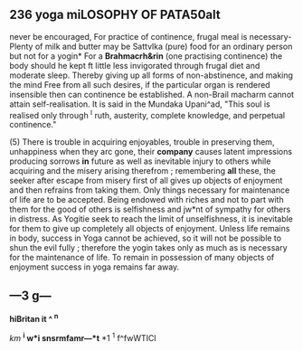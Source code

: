## **236 yoga miLOSOPHY OF** PATA50alt

never be encouraged, For practice of continence, frugal meal is necessary- Plenty of milk and butter may be Sattvlka (pure) food for an ordinary person but not for a yogin\* For a **Brahmacrh&rin** (one practising continence) the body should he kept ft little less invigorated through frugal diet and moderate sleep. Thereby giving up all forms of non-abstinence, and making the mind Free from all such desires, if the particular organ is rendered insensible then can continence be established. A non-Brail macharm cannot attain self-realisation. It is said in the Mundaka Upani^ad, "This soul is realised only through <sup>I</sup> ruth, austerity, complete knowledge, and perpetual continence."

(5) There is trouble in acquiring enjoyables, trouble in preserving them, unhappiness when they arc gone, their **company** causes latent impressions producing sorrows **in** future as well as inevitable injury to others while acquiring and the misery arising therefrom ; remembering **all** these, the seeker after escape from misery first of all gives up objects of enjoyment and then refrains from taking them. Only things necessary for maintenance of life are to be accepted. Being endowed with riches and not to part with them for the good of others is selfishness and jw\*nt of sympathy for others in distress. As Yogitie seek to reach the limit of unselfishness, it is inevitable for them to give up completely all objects of enjoyment. Unless life remains in body, success in Yoga cannot be achieved, so it will not be possible to shun the evil fully ; therefore the yogin takes only as much as is necessary for the maintenance of life. To remain in possession of many objects of enjoyment success in yoga remains far away.

## **—3 g—**

**hiBritan it ^ <sup>n</sup>**

*km* **<sup>i</sup> w\*i snsrmfamr—\*t** \*1 <sup>1</sup> f^fwWTICl